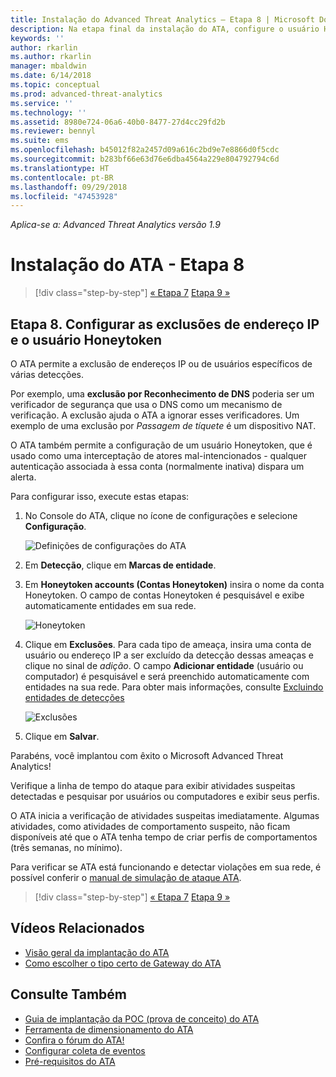 ```yaml
---
title: Instalação do Advanced Threat Analytics – Etapa 8 | Microsoft Docs
description: Na etapa final da instalação do ATA, configure o usuário Honeytoken.
keywords: ''
author: rkarlin
ms.author: rkarlin
manager: mbaldwin
ms.date: 6/14/2018
ms.topic: conceptual
ms.prod: advanced-threat-analytics
ms.service: ''
ms.technology: ''
ms.assetid: 8980e724-06a6-40b0-8477-27d4cc29fd2b
ms.reviewer: bennyl
ms.suite: ems
ms.openlocfilehash: b45012f82a2457d09a616c2bd9e7e8866d0f5cdc
ms.sourcegitcommit: b283bf66e63d76e6dba4564a229e804792794c6d
ms.translationtype: HT
ms.contentlocale: pt-BR
ms.lasthandoff: 09/29/2018
ms.locfileid: "47453928"
---
```

*Aplica-se a: Advanced Threat Analytics versão 1.9*



# <a name="install-ata---step-8"></a>Instalação do ATA - Etapa 8

> [!div class="step-by-step"]
> [« Etapa 7](vpn-integration-install-step.md)
> [Etapa 9 »](install-ata-step9-samr.md)

## <a name="step-8-configure-ip-address-exclusions-and-honeytoken-user"></a>Etapa 8. Configurar as exclusões de endereço IP e o usuário Honeytoken
O ATA permite a exclusão de endereços IP ou de usuários específicos de várias detecções. 

Por exemplo, uma **exclusão por Reconhecimento de DNS** poderia ser um verificador de segurança que usa o DNS como um mecanismo de verificação. A exclusão ajuda o ATA a ignorar esses verificadores. Um exemplo de uma exclusão por *Passagem de tíquete* é um dispositivo NAT.    

O ATA também permite a configuração de um usuário Honeytoken, que é usado como uma interceptação de atores mal-intencionados - qualquer autenticação associada à essa conta (normalmente inativa) dispara um alerta.

Para configurar isso, execute estas etapas:

1.  No Console do ATA, clique no ícone de configurações e selecione **Configuração**.

    ![Definições de configurações do ATA](media/ATA-config-icon.png)

2.  Em **Detecção**, clique em **Marcas de entidade**.

2. Em **Honeytoken accounts (Contas Honeytoken)** insira o nome da conta Honeytoken. O campo de contas Honeytoken é pesquisável e exibe automaticamente entidades em sua rede.

   ![Honeytoken](media/honeytoken.png)

3. Clique em **Exclusões**. Para cada tipo de ameaça, insira uma conta de usuário ou endereço IP a ser excluído da detecção dessas ameaças e clique no sinal de *adição*. O campo **Adicionar entidade** (usuário ou computador) é pesquisável e será preenchido automaticamente com entidades na sua rede. Para obter mais informações, consulte [Excluindo entidades de detecções](excluding-entities-from-detections.md)

   ![Exclusões](media/exclusions.png)

4.  Clique em **Salvar**.


Parabéns, você implantou com êxito o Microsoft Advanced Threat Analytics!

Verifique a linha de tempo do ataque para exibir atividades suspeitas detectadas e pesquisar por usuários ou computadores e exibir seus perfis.

O ATA inicia a verificação de atividades suspeitas imediatamente. Algumas atividades, como atividades de comportamento suspeito, não ficam disponíveis até que o ATA tenha tempo de criar perfis de comportamentos (três semanas, no mínimo).

Para verificar se ATA está funcionando e detectar violações em sua rede, é possível conferir o [manual de simulação de ataque ATA](https://docs.microsoft.com/enterprise-mobility-security/solutions/ata-attack-simulation-playbook).


> [!div class="step-by-step"]
> [« Etapa 7](vpn-integration-install-step.md)
> [Etapa 9 »](install-ata-step9-samr.md)


## <a name="related-videos"></a>Vídeos Relacionados
- [Visão geral da implantação do ATA](https://channel9.msdn.com/Shows/Microsoft-Security/Overview-of-ATA-Deployment-in-10-Minutes)
- [Como escolher o tipo certo de Gateway do ATA](https://channel9.msdn.com/Shows/Microsoft-Security/ATA-Deployment-Choose-the-Right-Gateway-Type)


## <a name="see-also"></a>Consulte Também
- [Guia de implantação da POC (prova de conceito) do ATA](http://aka.ms/atapoc)
- [Ferramenta de dimensionamento do ATA](http://aka.ms/atasizingtool)
- [Confira o fórum do ATA!](https://social.technet.microsoft.com/Forums/security/home?forum=mata)
- [Configurar coleta de eventos](configure-event-collection.md)
- [Pré-requisitos do ATA](ata-prerequisites.md)

